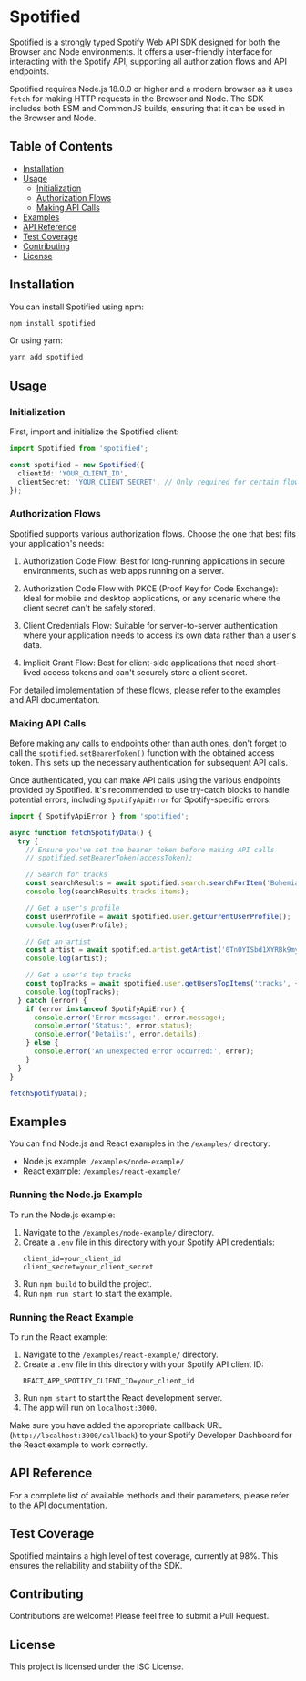 # Spotified

Spotified is a strongly typed Spotify Web API SDK designed for both the Browser and Node environments. It offers a user-friendly interface for interacting with the Spotify API, supporting all authorization flows and API endpoints. 

Spotified requires Node.js 18.0.0 or higher and a modern browser as it uses `fetch` for making HTTP requests in the Browser and Node. The SDK includes both ESM and CommonJS builds, ensuring that it can be used in the Browser and Node.

## Table of Contents

- [Installation](#installation)
- [Usage](#usage)
  - [Initialization](#initialization)
  - [Authorization Flows](#authorization-flows)
  - [Making API Calls](#making-api-calls)
- [Examples](#examples)
- [API Reference](#api-reference)
- [Test Coverage](#test-coverage)
- [Contributing](#contributing)
- [License](#license)

## Installation

You can install Spotified using npm:

```bash
npm install spotified
```

Or using yarn:

```bash
yarn add spotified
```

## Usage

### Initialization

First, import and initialize the Spotified client:

```typescript
import Spotified from 'spotified';

const spotified = new Spotified({
  clientId: 'YOUR_CLIENT_ID',
  clientSecret: 'YOUR_CLIENT_SECRET', // Only required for certain flows
});
```

### Authorization Flows

Spotified supports various authorization flows. Choose the one that best fits your application's needs:

1. Authorization Code Flow: Best for long-running applications in secure environments, such as web apps running on a server.

2. Authorization Code Flow with PKCE (Proof Key for Code Exchange): Ideal for mobile and desktop applications, or any scenario where the client secret can't be safely stored.

3. Client Credentials Flow: Suitable for server-to-server authentication where your application needs to access its own data rather than a user's data.

4. Implicit Grant Flow: Best for client-side applications that need short-lived access tokens and can't securely store a client secret.

For detailed implementation of these flows, please refer to the examples and API documentation.

### Making API Calls

Before making any calls to endpoints other than auth ones, don't forget to call the `spotified.setBearerToken()` function with the obtained access token. This sets up the necessary authentication for subsequent API calls.

Once authenticated, you can make API calls using the various endpoints provided by Spotified. It's recommended to use try-catch blocks to handle potential errors, including `SpotifyApiError` for Spotify-specific errors:

```typescript
import { SpotifyApiError } from 'spotified';

async function fetchSpotifyData() {
  try {
    // Ensure you've set the bearer token before making API calls
    // spotified.setBearerToken(accessToken);

    // Search for tracks
    const searchResults = await spotified.search.searchForItem('Bohemian Rhapsody', ['track'], { limit: 5 });
    console.log(searchResults.tracks.items);

    // Get a user's profile
    const userProfile = await spotified.user.getCurrentUserProfile();
    console.log(userProfile);

    // Get an artist
    const artist = await spotified.artist.getArtist('0TnOYISbd1XYRBk9myaseg');
    console.log(artist);

    // Get a user's top tracks
    const topTracks = await spotified.user.getUsersTopItems('tracks', { time_range: 'medium_term', limit: 10 });
    console.log(topTracks);
  } catch (error) {
    if (error instanceof SpotifyApiError) {
      console.error('Error message:', error.message);
      console.error('Status:', error.status);
      console.error('Details:', error.details);
    } else {
      console.error('An unexpected error occurred:', error);
    }
  }
}

fetchSpotifyData();
```

## Examples

You can find Node.js and React examples in the `/examples/` directory:

- Node.js example: `/examples/node-example/`
- React example: `/examples/react-example/`

### Running the Node.js Example

To run the Node.js example:

1. Navigate to the `/examples/node-example/` directory.
2. Create a `.env` file in this directory with your Spotify API credentials:
   ```
   client_id=your_client_id
   client_secret=your_client_secret
   ```
3. Run `npm build` to build the project.
4. Run `npm run start` to start the example.

### Running the React Example

To run the React example:

1. Navigate to the `/examples/react-example/` directory.
2. Create a `.env` file in this directory with your Spotify API client ID:
   ```
   REACT_APP_SPOTIFY_CLIENT_ID=your_client_id
   ```
3. Run `npm start` to start the React development server.
4. The app will run on `localhost:3000`.

Make sure you have added the appropriate callback URL (`http://localhost:3000/callback`) to your Spotify Developer Dashboard for the React example to work correctly.

## API Reference

For a complete list of available methods and their parameters, please refer to the [API documentation](/docs/).

## Test Coverage

Spotified maintains a high level of test coverage, currently at 98%. This ensures the reliability and stability of the SDK.

## Contributing

Contributions are welcome! Please feel free to submit a Pull Request.

## License

This project is licensed under the ISC License.